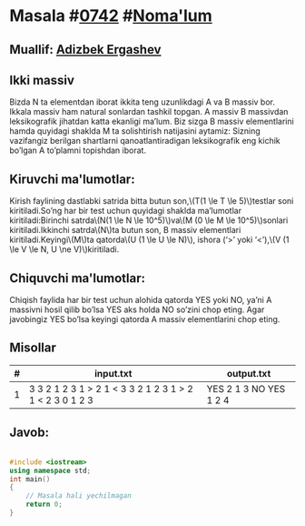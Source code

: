 
<h1>Masala #<a href="https://robocontest.uz/tasks/0742">0742</a> #<a href="https://robocontest.uz/tasks?category=1">Noma'lum</a></h1>
<h2> Muallif: <a href="https://robocontest.uz/profile/adizbek">Adizbek Ergashev</a></h2>
<h2>Ikki massiv</h2>
<p>Bizda N ta elementdan iborat ikkita teng uzunlikdagi A va B massiv bor. Ikkala massiv ham natural sonlardan tashkil topgan. A massiv B massivdan leksikografik jihatdan katta ekanligi ma’lum. Biz sizga B massiv elementlarini hamda quyidagi shaklda M ta solishtirish natijasini aytamiz:
Sizning vazifangiz berilgan shartlarni qanoatlantiradigan leksikografik eng kichik bo’lgan A to’plamni topishdan iborat.</p>
<h2>Kiruvchi ma'lumotlar:</h2>
<p>Kirish faylining dastlabki satrida bitta butun son,\(T(1 \le T \le 5)\)testlar soni kiritiladi.So’ng har bir test uchun quyidagi shaklda ma’lumotlar kiritiladi:Birinchi satrda\(N(1 \le N \le 10^5)\)va\(M (0 \le M \le 10^5)\)sonlari kiritiladi.Ikkinchi satrda\(N\)ta butun son, B massiv elementlari kiritiladi.Keyingi\(M\)ta qatorda\(U (1 \le U \le N)\), ishora (‘>’ yoki ‘<’),\(V (1 \le V \le N, U \ne V)\)kiritiladi.</p>
<h2>Chiquvchi ma'lumotlar:</h2>
<p>Chiqish faylida har bir test uchun alohida qatorda YES yoki NO, ya’ni A massivni hosil qilib bo’lsa YES aks holda NO so’zini chop eting. Agar javobingiz YES bo’lsa keyingi qatorda A massiv elementlarini chop eting.</p>
<h2>Misollar</h2>
<table>
    <thead>
        <tr>
            <th>#</th>
            <th>input.txt</th>
            <th>output.txt</th>
        </tr>
    </thead>
    <tbody>
            <tr>
                <td>1</td>
                <td>3
3 2
1 2 3
1 > 2
1 < 3
3 2
1 2 3
1 > 2
1 < 2
3 0
1 2 3</td>
                <td>YES
2 1 3
NO
YES
1 2 4</td>
            </tr>
    </tbody>
    </table>
    
<h2>Javob:</h2>

######
```cpp
#include <iostream>
using namespace std;
int main()
{
    // Masala hali yechilmagan
    return 0;
}
```
